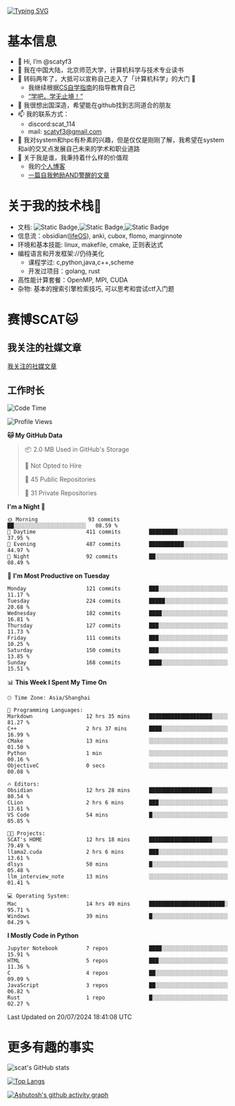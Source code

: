 [![Typing SVG](https://readme-typing-svg.demolab.com?font=Fira+Code&pause=1000&center=true&vCenter=true&multiline=true&width=470&height=98&lines=Across+the+Great+Wall+;we+can+reach+every+corner+in+the+world)](https://git.io/typing-svg)

# 基本信息
- 👋 Hi, I’m @scatyf3
- 👀 我在中国大陆，北京师范大学，计算机科学与技术专业读书
- 🌱 转码两年了，大抵可以宣称自己走入了「计算机科学」的大门 🥺
  - 我继续根据[CS自学指南](https://csdiy.wiki/)的指导教育自己 
  - [“学吧，学无止境！” ](https://www.acm.org/binaries/content/assets/education/cs2013_chinese.pdf)
- 💞️ 我很想出国深造，希望能在github找到志同道合的朋友
- 📫 我的联系方式：
  -   discord:scat_114
  -   mail: scatyf3@gmail.com
- 🌟 我对system和hpc有朴素的兴趣，但是仅仅是刚刚了解，我希望在system和ai的交叉点发展自己未来的学术和职业道路
- 🤔 关于我是谁，我秉持着什么样的价值观
  - 我的[个人博客](https://scatyfs-blog.gitbook.io/scats-blog)
  - [一篇自我勉励AND警醒的文章](https://www.zhihu.com/question/595969891/answer/3060352057)
 
# 关于我的技术栈🔧
- 文档: ![Static Badge](https://img.shields.io/badge/markdown-gray),![Static Badge](https://img.shields.io/badge/latex-gray),![Static Badge](https://img.shields.io/badge/marp-blue)
- 信息流：obsidian([lifeOS](https://github.com/quanru/obsidian-example-lifeos)), anki, cubox, flomo, marginnote
- 环境和基本技能: linux, makefile, cmake, 正则表达式
- 编程语言和开发框架://仍待美化
  - 课程学过: c,python,java,c++,scheme
  - 开发过项目：golang, rust
- 高性能计算套餐：OpenMP, MPI, CUDA 
- 杂物: 基本的搜索引擎检索技巧, 可以思考和尝试ctf入门题

# 赛博SCAT🐱

## 我关注的社媒文章
[我关注的社媒文章](https://www.notion.so/6379b986d4964818b078b0328b41f73b?v=19fc0e6483ec4fada09d6c68f7b20732)

## 工作时长
<!--START_SECTION:waka-->
![Code Time](http://img.shields.io/badge/Code%20Time-325%20hrs%2021%20mins-blue)

![Profile Views](http://img.shields.io/badge/Profile%20Views-0-blue)

**🐱 My GitHub Data** 

> 📦 2.0 MB Used in GitHub's Storage 
 > 
> 🚫 Not Opted to Hire
 > 
> 📜 45 Public Repositories 
 > 
> 🔑 31 Private Repositories 
 > 
**I'm a Night 🦉** 

```text
🌞 Morning                93 commits          ██░░░░░░░░░░░░░░░░░░░░░░░   08.59 % 
🌆 Daytime                411 commits         █████████░░░░░░░░░░░░░░░░   37.95 % 
🌃 Evening                487 commits         ███████████░░░░░░░░░░░░░░   44.97 % 
🌙 Night                  92 commits          ██░░░░░░░░░░░░░░░░░░░░░░░   08.49 % 
```
📅 **I'm Most Productive on Tuesday** 

```text
Monday                   121 commits         ███░░░░░░░░░░░░░░░░░░░░░░   11.17 % 
Tuesday                  224 commits         █████░░░░░░░░░░░░░░░░░░░░   20.68 % 
Wednesday                182 commits         ████░░░░░░░░░░░░░░░░░░░░░   16.81 % 
Thursday                 127 commits         ███░░░░░░░░░░░░░░░░░░░░░░   11.73 % 
Friday                   111 commits         ███░░░░░░░░░░░░░░░░░░░░░░   10.25 % 
Saturday                 150 commits         ███░░░░░░░░░░░░░░░░░░░░░░   13.85 % 
Sunday                   168 commits         ████░░░░░░░░░░░░░░░░░░░░░   15.51 % 
```


📊 **This Week I Spent My Time On** 

```text
🕑︎ Time Zone: Asia/Shanghai

💬 Programming Languages: 
Markdown                 12 hrs 35 mins      ████████████████████░░░░░   81.27 % 
C++                      2 hrs 37 mins       ████░░░░░░░░░░░░░░░░░░░░░   16.99 % 
CMake                    13 mins             ░░░░░░░░░░░░░░░░░░░░░░░░░   01.50 % 
Python                   1 min               ░░░░░░░░░░░░░░░░░░░░░░░░░   00.16 % 
ObjectiveC               0 secs              ░░░░░░░░░░░░░░░░░░░░░░░░░   00.08 % 

🔥 Editors: 
Obsidian                 12 hrs 28 mins      ████████████████████░░░░░   80.54 % 
CLion                    2 hrs 6 mins        ███░░░░░░░░░░░░░░░░░░░░░░   13.61 % 
VS Code                  54 mins             █░░░░░░░░░░░░░░░░░░░░░░░░   05.85 % 

🐱‍💻 Projects: 
SCAT's HOME              12 hrs 18 mins      ████████████████████░░░░░   79.49 % 
llama2.cuda              2 hrs 6 mins        ███░░░░░░░░░░░░░░░░░░░░░░   13.61 % 
dlsys                    50 mins             █░░░░░░░░░░░░░░░░░░░░░░░░   05.48 % 
llm_interview_note       13 mins             ░░░░░░░░░░░░░░░░░░░░░░░░░   01.41 % 

💻 Operating System: 
Mac                      14 hrs 49 mins      ████████████████████████░   95.71 % 
Windows                  39 mins             █░░░░░░░░░░░░░░░░░░░░░░░░   04.29 % 
```

**I Mostly Code in Python** 

```text
Jupyter Notebook         7 repos             ████░░░░░░░░░░░░░░░░░░░░░   15.91 % 
HTML                     5 repos             ███░░░░░░░░░░░░░░░░░░░░░░   11.36 % 
C                        4 repos             ██░░░░░░░░░░░░░░░░░░░░░░░   09.09 % 
JavaScript               3 repos             ██░░░░░░░░░░░░░░░░░░░░░░░   06.82 % 
Rust                     1 repo              █░░░░░░░░░░░░░░░░░░░░░░░░   02.27 % 
```




 Last Updated on 20/07/2024 18:41:08 UTC
<!--END_SECTION:waka-->


# 更多有趣的事实 

![scat's GitHub stats](https://github-readme-stats.vercel.app/api?username=scatyf3&count_private=true&theme=synthwave)

[![Top Langs](https://github-readme-stats.vercel.app/api/top-langs/?username=scatyf3&layout=compact&langs_count=12&theme=synthwave&hide=javascript,html,css&size_weight=0.5&count_weight=0.5)](https://github.com/anuraghazra/github-readme-statss)

[![Ashutosh's github activity graph](https://github-readme-activity-graph.vercel.app/graph?username=scatyf3&theme=dracula)](https://github.com/ashutosh00710/github-readme-activity-graph)

<!---
scatfy3/scatfy3 is a ✨ special ✨ repository because its `README.md` (this file) appears on your GitHub profile.
You can click the Preview link to take a look at your changes.
--->
